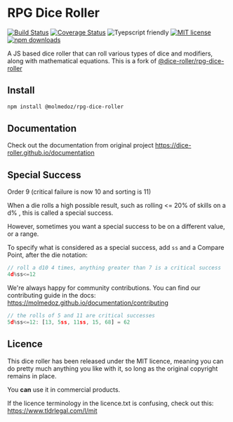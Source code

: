 # RPG Dice Roller

[![Build Status](https://github.com/molmedoz/rpg-dice-roller/actions/workflows/build.yml/badge.svg)](https://github.com/molmedoz/rpg-dice-roller/actions/workflows/build.yml)
[![Coverage Status](https://coveralls.io/repos/github/molmedoz/rpg-dice-roller/badge.svg?branch=master)](https://coveralls.io/github/molmedoz/rpg-dice-roller?branch=master)
![Tyepscript friendly](https://img.shields.io/badge/typescript-supported-blue)
[![MIT license](https://img.shields.io/badge/License-MIT-blue.svg)](licence.txt)
[![npm downloads](https://img.shields.io/npm/dm/@molmedoz/rpg-dice-roller)](https://www.npmjs.com/package/@dice-roller/rpg-dice-roller)

A JS based dice roller that can roll various types of dice and modifiers, along with mathematical equations.
This is a fork of [@dice-roller/rpg-dice-roller](https://dice-roller.github.io/documentation)


## Install

```bash
npm install @molmedoz/rpg-dice-roller
```

## Documentation

Check out the documentation from original project https://dice-roller.github.io/documentation

## Special Success

Order 9 (critical failure is now 10 and sorting is 11)

When a die rolls a high possible result, such as rolling <= 20% of skills on a d% , this is called a special success.

However, sometimes you want a special success to be on a different value, or a range.

To specify what is considered as a special success, add `ss` and a Compare Point, after the die notation:

```javascript
// roll a d10 4 times, anything greater than 7 is a critical success
4d%ss<=12
```

We're always happy for community contributions. You can find our contributing guide in the docs: https://molmedoz.github.io/documentation/contributing

```javascript
// the rolls of 5 and 11 are critical successes
5d%ss<=12: [13, 5ss, 11ss, 15, 68] = 62
```

## Licence

This dice roller has been released under the MIT licence, meaning you can do pretty much anything you like with it, so long as the original copyright remains in place.

You **can** use it in commercial products.

If the licence terminology in the licence.txt is confusing, check out this: https://www.tldrlegal.com/l/mit
